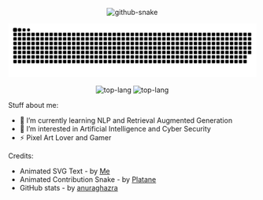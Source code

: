 <p align="center">
<picture>
  <source media="(prefers-color-scheme: dark)" srcset="https://time-five-reading.glitch.me/svg?text=Welcome+To+Wenyue%27s+Profile&color=%2386cddf&height=200px&size=60&width=650px&fontStyle=VT323" />
  <source media="(prefers-color-scheme: light)" srcset="https://time-five-reading.glitch.me/svg?text=Welcome+To+Wenyue%27s+Profile&color=%23203135&height=200px&size=60&width=650px&fontStyle=VT323" />
  <img alt="github-snake" src="https://time-five-reading.glitch.me/svg?text=Welcome+To+Wenyue%27s+Profile" />
</picture>
</p>

<p align="center">
<picture>
  <source media="(prefers-color-scheme: dark)" srcset="https://raw.githubusercontent.com/dualbricks/dualbricks/output/github-contribution-grid-snake-dark.svg" />
  <source media="(prefers-color-scheme: light)" srcset="https://raw.githubusercontent.com/dualbricks/dualbricks/output/github-contribution-grid-snake.svg" />
  <img alt="github-snake" src="github-contribution-grid-snake.svg" />
</picture>
</p>

<p align="center">
  
<picture align="left">
  <source media="(prefers-color-scheme: dark)" srcset="https://adorable-irradiated-apricot.glitch.me/top-langs/?username=dualbricks&hide=Jupyter+Notebook&layout=compact&theme=dark" />
  <source media="(prefers-color-scheme: light)" srcset="https://adorable-irradiated-apricot.glitch.me/top-langs/?username=dualbricks&hide=Jupyter+Notebook&layout=compact&theme=default" />
  <img alt="top-lang" src="https://adorable-irradiated-apricot.glitch.me/top-langs/?username=dualbricks&hide=Jupyter+Notebook&layout=compact" />
</picture>
  
<picture align="right">
  <source media="(prefers-color-scheme: dark)" srcset="https://adorable-irradiated-apricot.glitch.me/?username=dualbricks&show_icons=true&theme=dark" />
  <source media="(prefers-color-scheme: light)" srcset="https://adorable-irradiated-apricot.glitch.me/?username=dualbricks&show_icons=true&theme=default" />
  <img alt="top-lang" src="https://adorable-irradiated-apricot.glitch.me/?username=dualbricks&show_icons=true" />
</picture>
  
</p>



Stuff about me:

- 🌱 I’m currently learning  NLP and Retrieval Augmented Generation
- 👯 I’m interested in Artificial Intelligence and Cyber Security
- ⚡ Pixel Art Lover and Gamer

Credits:
- Animated SVG Text - by [Me](https://github.com/dualbricks/profile-animation-generator)
- Animated Contribution Snake - by [Platane](https://github.com/Platane/snk)
- GitHub stats - by [anuraghazra](https://github.com/anuraghazra/github-readme-stats)






<!--
**dualbricks/dualbricks** is a ✨ _special_ ✨ repository because its `README.md` (this file) appears on your GitHub profile.

Here are some ideas to get you started:

- 🔭 I’m currently working on ...
- 🌱 I’m currently learning ...
- 👯 I’m looking to collaborate on ...
- 🤔 I’m looking for help with ...
- 💬 Ask me about ...
- 📫 How to reach me: ...
- 😄 Pronouns: ...
- ⚡ Fun fact: ...
-->
